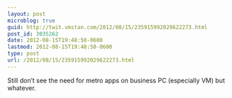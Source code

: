 ```yaml
---
layout: post
microblog: true
guid: http://twit.vmstan.com/2012/08/15/235915992029622273.html
post_id: 3035262
date: 2012-08-15T19:48:50-0600
lastmod: 2012-08-15T19:48:50-0600
type: post
url: /2012/08/15/235915992029622273.html
---
```

Still don’t see the need for metro apps on business PC (especially VM) but whatever.
